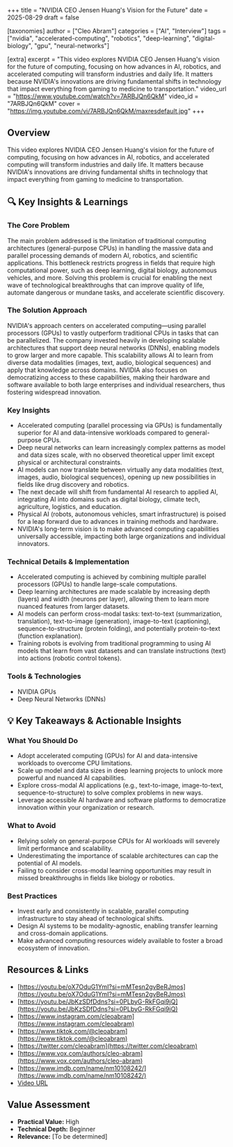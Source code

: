 +++
title = "NVIDIA CEO Jensen Huang's Vision for the Future"
date = 2025-08-29
draft = false

[taxonomies]
author = ["Cleo Abram"]
categories = ["AI", "Interview"]
tags = ["nvidia", "accelerated-computing", "robotics", "deep-learning", "digital-biology", "gpu", "neural-networks"]

[extra]
excerpt = "This video explores NVIDIA CEO Jensen Huang's vision for the future of computing, focusing on how advances in AI, robotics, and accelerated computing will transform industries and daily life. It matters because NVIDIA's innovations are driving fundamental shifts in technology that impact everything from gaming to medicine to transportation."
video_url = "https://www.youtube.com/watch?v=7ARBJQn6QkM"
video_id = "7ARBJQn6QkM"
cover = "https://img.youtube.com/vi/7ARBJQn6QkM/maxresdefault.jpg"
+++

## Overview

This video explores NVIDIA CEO Jensen Huang's vision for the future of computing, focusing on how advances in AI, robotics, and accelerated computing will transform industries and daily life. It matters because NVIDIA's innovations are driving fundamental shifts in technology that impact everything from gaming to medicine to transportation.

## 🔍 Key Insights & Learnings

### The Core Problem
The main problem addressed is the limitation of traditional computing architectures (general-purpose CPUs) in handling the massive data and parallel processing demands of modern AI, robotics, and scientific applications. This bottleneck restricts progress in fields that require high computational power, such as deep learning, digital biology, autonomous vehicles, and more. Solving this problem is crucial for enabling the next wave of technological breakthroughs that can improve quality of life, automate dangerous or mundane tasks, and accelerate scientific discovery.

### The Solution Approach
NVIDIA's approach centers on accelerated computing—using parallel processors (GPUs) to vastly outperform traditional CPUs in tasks that can be parallelized. The company invested heavily in developing scalable architectures that support deep neural networks (DNNs), enabling models to grow larger and more capable. This scalability allows AI to learn from diverse data modalities (images, text, audio, biological sequences) and apply that knowledge across domains. NVIDIA also focuses on democratizing access to these capabilities, making their hardware and software available to both large enterprises and individual researchers, thus fostering widespread innovation.

### Key Insights
- Accelerated computing (parallel processing via GPUs) is fundamentally superior for AI and data-intensive workloads compared to general-purpose CPUs.
- Deep neural networks can learn increasingly complex patterns as model and data sizes scale, with no observed theoretical upper limit except physical or architectural constraints.
- AI models can now translate between virtually any data modalities (text, images, audio, biological sequences), opening up new possibilities in fields like drug discovery and robotics.
- The next decade will shift from fundamental AI research to applied AI, integrating AI into domains such as digital biology, climate tech, agriculture, logistics, and education.
- Physical AI (robots, autonomous vehicles, smart infrastructure) is poised for a leap forward due to advances in training methods and hardware.
- NVIDIA's long-term vision is to make advanced computing capabilities universally accessible, impacting both large organizations and individual innovators.

### Technical Details & Implementation
- Accelerated computing is achieved by combining multiple parallel processors (GPUs) to handle large-scale computations.
- Deep learning architectures are made scalable by increasing depth (layers) and width (neurons per layer), allowing them to learn more nuanced features from larger datasets.
- AI models can perform cross-modal tasks: text-to-text (summarization, translation), text-to-image (generation), image-to-text (captioning), sequence-to-structure (protein folding), and potentially protein-to-text (function explanation).
- Training robots is evolving from traditional programming to using AI models that learn from vast datasets and can translate instructions (text) into actions (robotic control tokens).

### Tools & Technologies
- NVIDIA GPUs
- Deep Neural Networks (DNNs)

## 💡 Key Takeaways & Actionable Insights

### What You Should Do
- Adopt accelerated computing (GPUs) for AI and data-intensive workloads to overcome CPU limitations.
- Scale up model and data sizes in deep learning projects to unlock more powerful and nuanced AI capabilities.
- Explore cross-modal AI applications (e.g., text-to-image, image-to-text, sequence-to-structure) to solve complex problems in new ways.
- Leverage accessible AI hardware and software platforms to democratize innovation within your organization or research.

### What to Avoid
- Relying solely on general-purpose CPUs for AI workloads will severely limit performance and scalability.
- Underestimating the importance of scalable architectures can cap the potential of AI models.
- Failing to consider cross-modal learning opportunities may result in missed breakthroughs in fields like biology or robotics.

### Best Practices
- Invest early and consistently in scalable, parallel computing infrastructure to stay ahead of technological shifts.
- Design AI systems to be modality-agnostic, enabling transfer learning and cross-domain applications.
- Make advanced computing resources widely available to foster a broad ecosystem of innovation.

## Resources & Links

- [https://youtu.be/oX7OduG1YmI?si=mMTesn2gvBeRJmos](https://youtu.be/oX7OduG1YmI?si=mMTesn2gvBeRJmos)
- [https://youtu.be/JbKzSDfDdns?si=0PLbyG-RkFGqi9jQ](https://youtu.be/JbKzSDfDdns?si=0PLbyG-RkFGqi9jQ)
- [https://www.instagram.com/cleoabram](https://www.instagram.com/cleoabram)
- [https://www.tiktok.com/@cleoabram](https://www.tiktok.com/@cleoabram)
- [https://twitter.com/cleoabram](https://twitter.com/cleoabram)
- [https://www.vox.com/authors/cleo-abram](https://www.vox.com/authors/cleo-abram)
- [https://www.imdb.com/name/nm10108242/](https://www.imdb.com/name/nm10108242/)
- [Video URL](https://www.youtube.com/watch?v=7ARBJQn6QkM)

## Value Assessment
- **Practical Value:** High
- **Technical Depth:** Beginner
- **Relevance:** [To be determined]

